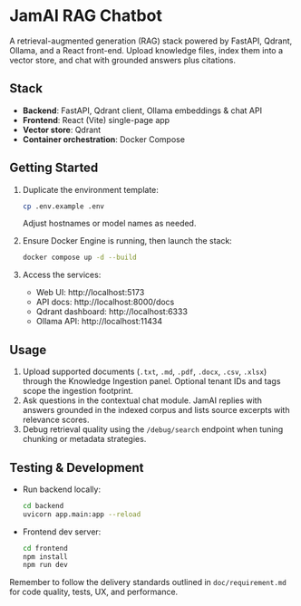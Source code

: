 # JamAI RAG Chatbot

A retrieval-augmented generation (RAG) stack powered by FastAPI, Qdrant, Ollama, and a React front-end. Upload knowledge files, index them into a vector store, and chat with grounded answers plus citations.

## Stack

- **Backend**: FastAPI, Qdrant client, Ollama embeddings & chat API
- **Frontend**: React (Vite) single-page app
- **Vector store**: Qdrant
- **Container orchestration**: Docker Compose

## Getting Started

1. Duplicate the environment template:
   ```bash
   cp .env.example .env
   ```
   Adjust hostnames or model names as needed.

2. Ensure Docker Engine is running, then launch the stack:
   ```bash
   docker compose up -d --build
   ```

3. Access the services:
   - Web UI: http://localhost:5173
   - API docs: http://localhost:8000/docs
   - Qdrant dashboard: http://localhost:6333
   - Ollama API: http://localhost:11434

## Usage

1. Upload supported documents (`.txt`, `.md`, `.pdf`, `.docx`, `.csv`, `.xlsx`) through the Knowledge Ingestion panel. Optional tenant IDs and tags scope the ingestion footprint.
2. Ask questions in the contextual chat module. JamAI replies with answers grounded in the indexed corpus and lists source excerpts with relevance scores.
3. Debug retrieval quality using the `/debug/search` endpoint when tuning chunking or metadata strategies.

## Testing & Development

- Run backend locally:
  ```bash
  cd backend
  uvicorn app.main:app --reload
  ```
- Frontend dev server:
  ```bash
  cd frontend
  npm install
  npm run dev
  ```

Remember to follow the delivery standards outlined in `doc/requirement.md` for code quality, tests, UX, and performance.
